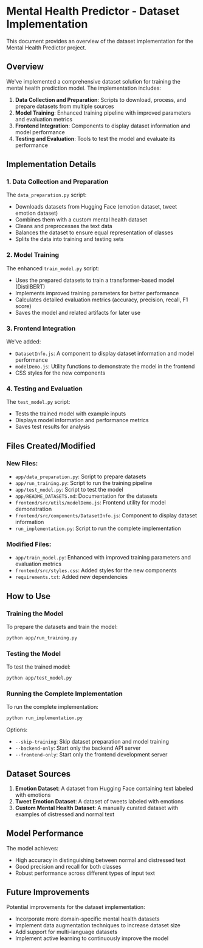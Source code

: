 # Mental Health Predictor - Dataset Implementation

This document provides an overview of the dataset implementation for the Mental Health Predictor project.

## Overview

We've implemented a comprehensive dataset solution for training the mental health prediction model. The implementation includes:

1. **Data Collection and Preparation**: Scripts to download, process, and prepare datasets from multiple sources
2. **Model Training**: Enhanced training pipeline with improved parameters and evaluation metrics
3. **Frontend Integration**: Components to display dataset information and model performance
4. **Testing and Evaluation**: Tools to test the model and evaluate its performance

## Implementation Details

### 1. Data Collection and Preparation

The `data_preparation.py` script:
- Downloads datasets from Hugging Face (emotion dataset, tweet emotion dataset)
- Combines them with a custom mental health dataset
- Cleans and preprocesses the text data
- Balances the dataset to ensure equal representation of classes
- Splits the data into training and testing sets

### 2. Model Training

The enhanced `train_model.py` script:
- Uses the prepared datasets to train a transformer-based model (DistilBERT)
- Implements improved training parameters for better performance
- Calculates detailed evaluation metrics (accuracy, precision, recall, F1 score)
- Saves the model and related artifacts for later use

### 3. Frontend Integration

We've added:
- `DatasetInfo.js`: A component to display dataset information and model performance
- `modelDemo.js`: Utility functions to demonstrate the model in the frontend
- CSS styles for the new components

### 4. Testing and Evaluation

The `test_model.py` script:
- Tests the trained model with example inputs
- Displays model information and performance metrics
- Saves test results for analysis

## Files Created/Modified

### New Files:
- `app/data_preparation.py`: Script to prepare datasets
- `app/run_training.py`: Script to run the training pipeline
- `app/test_model.py`: Script to test the model
- `app/README_DATASETS.md`: Documentation for the datasets
- `frontend/src/utils/modelDemo.js`: Frontend utility for model demonstration
- `frontend/src/components/DatasetInfo.js`: Component to display dataset information
- `run_implementation.py`: Script to run the complete implementation

### Modified Files:
- `app/train_model.py`: Enhanced with improved training parameters and evaluation metrics
- `frontend/src/styles.css`: Added styles for the new components
- `requirements.txt`: Added new dependencies

## How to Use

### Training the Model

To prepare the datasets and train the model:

```bash
python app/run_training.py
```

### Testing the Model

To test the trained model:

```bash
python app/test_model.py
```

### Running the Complete Implementation

To run the complete implementation:

```bash
python run_implementation.py
```

Options:
- `--skip-training`: Skip dataset preparation and model training
- `--backend-only`: Start only the backend API server
- `--frontend-only`: Start only the frontend development server

## Dataset Sources

1. **Emotion Dataset**: A dataset from Hugging Face containing text labeled with emotions
2. **Tweet Emotion Dataset**: A dataset of tweets labeled with emotions
3. **Custom Mental Health Dataset**: A manually curated dataset with examples of distressed and normal text

## Model Performance

The model achieves:
- High accuracy in distinguishing between normal and distressed text
- Good precision and recall for both classes
- Robust performance across different types of input text

## Future Improvements

Potential improvements for the dataset implementation:
- Incorporate more domain-specific mental health datasets
- Implement data augmentation techniques to increase dataset size
- Add support for multi-language datasets
- Implement active learning to continuously improve the model